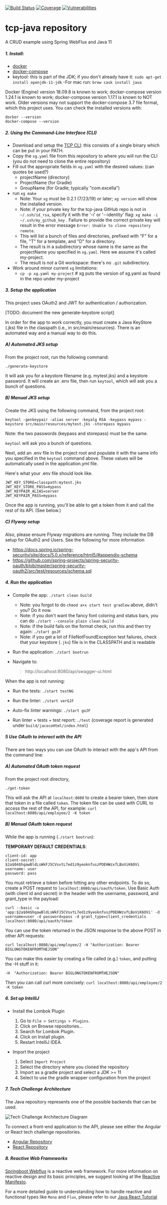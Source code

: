 [![Build Status](https://sandbox-tcp-jenkins.excellalabs.com/buildStatus/icon?job=TCP%2FJava%2Ftcp-java%2Fmaster)](https://sandbox-tcp-jenkins.excellalabs.com/job/TCP/job/Java/job/tcp-java/job/master/)
[![Coverage](http://scgrt-rdso-jd-ecs-alb-867083871.us-west-1.elb.amazonaws.com:9000/api/project_badges/measure?project=tcp-java&metric=coverage)](http://scgrt-rdso-jd-ecs-alb-867083871.us-west-1.elb.amazonaws.com:9000/dashboard?id=tcp-java)
[![Vulnerabilities](http://scgrt-rdso-jd-ecs-alb-867083871.us-west-1.elb.amazonaws.com:9000/api/project_badges/measure?project=tcp-java&metric=vulnerabilities)](http://scgrt-rdso-jd-ecs-alb-867083871.us-west-1.elb.amazonaws.com:9000/dashboard?id=tcp-java)


# tcp-java repository

A CRUD example using Spring WebFlux and Java 11


##### 1. Install:
  - [docker](https://docs.docker.com/engine/installation/)
  - [docker-compose](https://docs.docker.com/compose/install/)
  - keytool: this is part of the JDK; if you don't already have it: `sudo apt-get install openjdk-11-jdk`
      -For mac run: `brew cask install java`

Docker (Engine) version 18.09.8 is known to work;
docker-compose version 1.24.1 is known to work; docker-compose version 1.17.1 is known to NOT work.
Older versions may not support the docker-compose 3.7 file format, which this project uses.
You can check the installed versions with:
```
docker --version
docker-compose --version
```


##### 2. Using the Command-Line Interface (CLI)
  - Download and setup the [TCP CLI](https://github.com/excellaco/xg#installation):
    this consists of a single binary which can be put in your PATH.
  - Copy the `xg.yaml` file from this repository to where you will run the CLI (you do not need to clone the entire repository)
  - Fill out the appropriate fields in `xg.yaml` with the desired values: (can quotes be used?)
    - projectName (directory)
    - ProjectName (for Gradle)
    - GroupName (for Gradle; typically "com.excella")
  - run `xg make`
    - Note: Your `xg` must be 0.2.1 (7/23/19) or later; `xg version` will show the installed version.
    - Note: if your private key for the tcp-java GitHub repo is not in `~/.ssh/id_rsa`, specify it with the '-i' or '--identity' flag:
      `xg make -i ~/.ssh/my_github_key` .  Failure to provide the correct private key will result in the error message `Error: Unable to clone repository remote`.
    - This will list a bunch of files and directories, prefixed with "F" for a file, "T" for a template, and "D" for a directory.
    - The result is in a subdirectory whose name is the same as the projectName you specified in `xg.yaml`.  Here we assume it's called my-project.
    - The result is *not* a Git workspace: there's no `.git` subdirectory.
  - Work around minor current `xg` limitations:
    - `cp -p xg.yaml my-project` # xg puts the version of xg.yaml as found in the repo under my-project

##### 3. Setup the application
This project uses OAuth2 and JWT for authentication / authorization.

[TODO: document the new generate-keystore script]

In order for the app to work correctly, you must create a Java KeyStore (.jks) file in the classpath (i.e., in src/main/resources).  There is an automated way and a manual way to do this.

##### A) Automated JKS setup

From the project root, run the following command:

`./generate-keystore`

It will ask you for a keystore filename (e.g. mytest.jks) and a keystore password.
It will create an .env file, then run `keytool`, which will ask you a bunch of questions.

##### B) Manual JKS setup

Create the JKS using the following command, from the project root:
```
keytool -genkeypair -alias server -keyalg RSA -keypass mypass -keystore src/main/resources/mytest.jks -storepass mypass
```

Note: the two passwords (keypass and storepass) must be the same.

`keytool` will ask you a bunch of questions.

Next, add an .env file in the project root and populate it with the same info you specified in the `keytool` command above.
These values will be automatically used in the application.yml file.

Here's what your .env file should look like.

```$xslt
JWT_KEY_STORE=classpath:mytest.jks
JWT_KEY_STORE_PASS=mypass
JWT_KEYPAIR_ALIAS=server
JWT_KEYPAIR_PASS=mypass
```

Once the app is running, you'll be able to get a token from it and call the rest of its API. (See below.)

##### C) Flyway setup

Also, please ensure Flyway migrations are running. They include the DB setup for OAuth2 and Users. See the following for more information

 - https://docs.spring.io/spring-security/site/docs/5.0.x/reference/html5/#appendix-schema
 - https://github.com/spring-projects/spring-security-oauth/blob/master/spring-security-oauth2/src/test/resources/schema.sql


##### 4. Run the application

- Compile the app: `./start clean build`
  - Note: you forgot to do `chmod a+x start test gradlew` above, didn't you? Do it now.
  - Note: if you don't want the fancy font coloring and status bars, you can do `./start --console plain clean build`
  - Note: if the build fails on the format check, run this and then try again: `./start goJF`
  - Note: if you get a lot of FileNotFoundException test failures, check that your keystore (`.jks`) file is in the CLASSPATH and is readable

- Run the application: `./start bootrun`

- Navigate to:
    > http://localhost:8080/api/swagger-ui.html

When the app is not running:

- Run the tests: `./start testNG`

- Run the linter: `./start verGJF`

- Auto-fix linter warnings: `./start goJF`

- Run linter + tests + test report: `./test` (coverage report is generated under `build/jacocoHtml/index.html`)

##### 5  Use OAuth to interact with the API

There are two ways you can use OAuth to interact with the app's API from the command line:

##### A) Automated OAuth token request

From the project root directory, 

`./get-token`

This will ask the API at `localhost:8080` to create a bearer token, then store that token in a file called `token`.  The token file can be used with CURL to access the rest of the API, for example:
`curl localhost:8080/api/employee/2 -K token`

##### B) Manual OAuth token request

While the app is running (`./start bootrun`):

**TEMPORARY DEFAULT CREDENTIALS**:
```
client-id: app
client-secret: $2a$04$hqawBldLsWkFJ5CVsvtL7ed1z9yeoknfuszPOEHWzxfLBoViK6OVi
username: user
password: pass
```

You must retrieve a token before hitting any other endpoints. To do so, create a POST request to `localhost:8080/api/oauth/token`. Use Basic Auth (with client id and secret) in the header with the username, password, and grant_type in the payload:

`curl --basic -u 'app:$2a$04$hqawBldLsWkFJ5CVsvtL7ed1z9yeoknfuszPOEHWzxfLBoViK6OVi' -d username=user -d password=pass -d grant_type=client_credentials localhost:8080/api/oauth/token`

You can use the token returned in the JSON response to the above POST in other API requests:

`curl localhost:8080/api/employee/2 -H "Authorization: Bearer BIGLONGTOKENFROMTHEJSON"`

You can make this easier by creating a file called (e.g.) `token`, and putting the -H stuff in it:
```
-H  "Authorization: Bearer BIGLONGTOKENFROMTHEJSON"
```

Then you can call curl more concisely:
`curl localhost:8080/api/employee/2 -K token`


##### 6. Set up IntelliJ

- Install the Lombok Plugin

    1. Go to `File > Settings > Plugins`.
    2. Click on Browse repositories...
    3. Search for Lombok Plugin.
    4. Click on Install plugin.
    5. Restart IntelliJ IDEA.

- Import the project
    1. Select `Import Project`
    2. Select the directory where you cloned the repository
    3. Import as a gradle project and select a JDK >= 11
    4. Select to use the gradle wrapper configuration from the project



##### 7. Tech Challenge Architecture

The Java repository represents one of the possible backends that can be used.

![Tech Challenge Architecture Diagram](architechture.png)

To connect a front-end application to the API, please see either the Angular or React tech challenge repositories.

  -  [Angular Repository](https://github.com/excellaco/tcp-angular)
  - [React Repository](https://github.com/excellaco/tcp-react)

##### 8.  Reactive Web Frameworks

[Springboot Webflux](https://spring.io/guides/gs/reactive-rest-service/) is a reactive web framework.  For more information on reactive design and its basic principles, we suggest looking at the [Reactive Manifesto](https://www.reactivemanifesto.org/).

For a more detailed guide to understanding how to handle reactive and functional types like `Mono` and `Flux`, please refer to our [Java React Tutorial](https://github.com/excellalabs/reactive-in-java)

